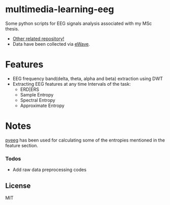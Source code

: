 # multimedia-learning-eeg
Some python scripts for EEG signals analysis associated with my MSc thesis.
- [Other related repository!](https://github.com/K-Hun/multimedia-learning-hci)
- Data have been collected via [eWave](https://sciencebeam.com/ewave-eeg-erp-81624/).

# Features
  - EEG frequency band(delta, theta, alpha and beta) extraction using DWT
  - Extracting EEG features at any time Intervals of the task:
    * ERD|ERS
    * Sample Entropy
    * Spectral Entropy
    * Approximate Entropy

# Notes
[pyeeg](https://github.com/forrestbao/pyeeg) has been used for calculating some of the entropies mentioned in the feature section.




### Todos

 - Add raw data preprocessing codes

License
----

MIT
